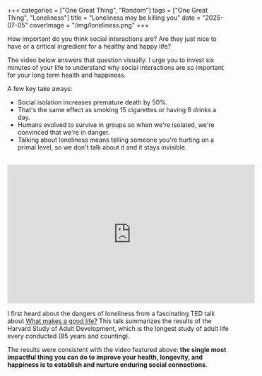+++
categories = ["One Great Thing", "Random"]
tags = ["One Great Thing", "Loneliness"]
title = "Loneliness may be killing you"
date = "2025-07-05"
coverImage = "/img/loneliness.png"
+++

How important do you think social interactions are? Are they just nice to have or a critical ingredient for a healthy and happy life?

<!--more-->

The video below answers that question visually. I urge you to invest six minutes of your life to understand why social interactions are so important for your long term health and happiness.

A few key take aways:
- Social isolation increases premature death by 50%.
- That's the same effect as smoking 15 cigarettes or having 6 drinks a day.
- Humans evolved to survive in groups so when we're isolated, we're convinced that we're in danger.
- Talking about loneliness means telling someone you're hurting on a primal level, so we don't talk about it and it stays invisible.

<br>

<iframe width="560" height="315" src="https://www.youtube.com/embed/h7w339vE2F8?si=mm_s_BxCXOEG0Lpp" title="YouTube video player" frameborder="0" allow="accelerometer; autoplay; clipboard-write; encrypted-media; gyroscope; picture-in-picture; web-share" referrerpolicy="strict-origin-when-cross-origin" allowfullscreen></iframe>

I first heard about the dangers of loneliness from a fascinating TED talk about <a target="_blank" href="https://www.youtube.com/watch?v=8KkKuTCFvzI">What makes a good life?</a> This talk summarizes the results of the Harvard Study of Adult Development, which is the longest study of adult life every conducted (85 years and counting).

The results were consistent with the video featured above: **the single most impactful thing you can do to improve your health, longevity, and happiness is to establish and nurture enduring social connections**.
